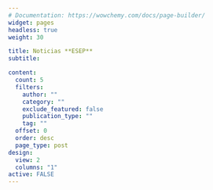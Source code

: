 ```yaml
---
# Documentation: https://wowchemy.com/docs/page-builder/
widget: pages
headless: true
weight: 30

title: Noticias **ESEP**
subtitle:

content:
  count: 5
  filters:
    author: ""
    category: ""
    exclude_featured: false
    publication_type: ""
    tag: ""
  offset: 0
  order: desc
  page_type: post
design:
  view: 2
  columns: "1"
active: FALSE
---
```

